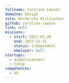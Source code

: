 ```yaml
---
fullname: Caroline Lawson
domaine: Design
role: Recherche Utilisateur
github: caroline-lawson
link: null
missions:
  - start: 2021-01-26
    end: 2022-12-31
    status: independent
    employer: null
startups:
  - aidantsconnect
  - tchap
competences:
  - UX
---
```

